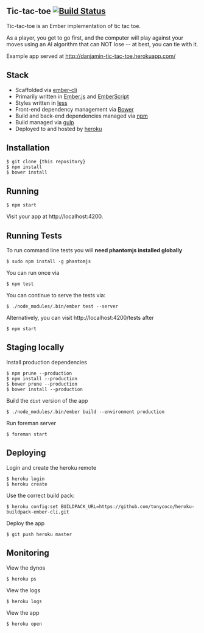 ## Tic-tac-toe [![Build Status](https://travis-ci.org/danjamin/tic-tac-toe.svg?branch=master)](https://travis-ci.org/danjamin/tic-tac-toe)

Tic-tac-toe is an Ember implementation of tic tac toe.

As a player, you get to go first, and the computer will play against your moves
using an AI algorithm that can NOT lose -- at best, you can tie with it.

Example app served at http://danjamin-tic-tac-toe.herokuapp.com/

## Stack

* Scaffolded via [ember-cli](http://iamstef.net/ember-cli/)
* Primarily written in [Ember.js](http://emberjs.com/) and [EmberScript](http://emberscript.com/)
* Styles written in [less](http://lesscss.org/)
* Front-end dependency management via [Bower](http://bower.io/)
* Build and back-end dependencies managed via [npm](https://www.npmjs.org/)
* Build managed via [gulp](http://gulpjs.com/)
* Deployed to and hosted by [heroku](http://heroku.com/)

## Installation

    $ git clone {this repository}
    $ npm install
    $ bower install

## Running

    $ npm start

Visit your app at http://localhost:4200.

## Running Tests

To run command line tests you will **need phantomjs installed globally**

    $ sudo npm install -g phantomjs

You can run once via

    $ npm test

You can continue to serve the tests via:

    $ ./node_modules/.bin/ember test --server

Alternatively, you can visit http://localhost:4200/tests after

    $ npm start

## Staging locally

Install production dependencies

    $ npm prune --production
    $ npm install --production
    $ bower prune --production
    $ bower install --production

Build the `dist` version of the app

    $ ./node_modules/.bin/ember build --environment production

Run foreman server

    $ foreman start

## Deploying

Login and create the heroku remote

    $ heroku login
    $ heroku create

Use the correct build pack:

    $ heroku config:set BUILDPACK_URL=https://github.com/tonycoco/heroku-buildpack-ember-cli.git

Deploy the app

    $ git push heroku master

## Monitoring

View the dynos

    $ heroku ps

View the logs

    $ heroku logs

View the app

    $ heroku open

